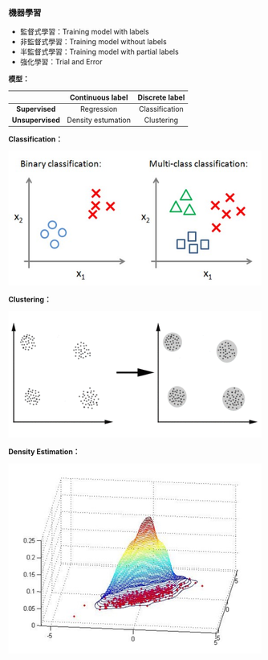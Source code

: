 ### 機器學習

* 監督式學習：Training model with labels
* 非監督式學習：Training model without labels
* 半監督式學習：Training model with partial labels
* 強化學習：Trial and Error

**模型：**

|  | **Continuous label** | **Discrete label** |
| :---: | :---: | :---: |
| **Supervised** | Regression | Classification |
| **Unsupervised** | Density estumation | Clustering |

**Classification：**

![](/assets01/Cllification.jpg)

**Clustering：**

![](/assets01/Clustering.gif)

**Density Estimation：**

![](/assets01/DE.jpg)
